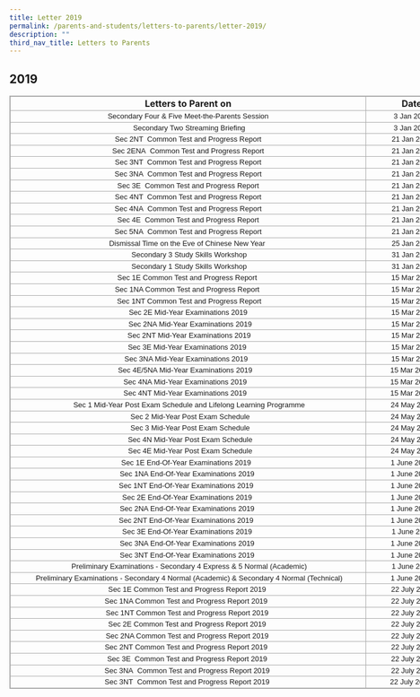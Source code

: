 ```yaml
---
title: Letter 2019
permalink: /parents-and-students/letters-to-parents/letter-2019/
description: ""
third_nav_title: Letters to Parents
---
```

## 2019

<table class="iveo_table ives_tab_simple3 ive_eobj_center" style="margin: auto; outline: 0px; padding: 0px; border-collapse: collapse; clear: both; border: 1px solid rgb(170, 170, 170); width: 928.5px;"><tbody style="margin: 0px; outline: 0px; padding: 0px;"><tr style="margin: 0px; outline: 0px; padding: 0px;"><td style="margin: 0px; outline: 0px; padding: 2px; text-align: center; border: 1px solid rgb(170, 170, 170); width: 642px;"><b style="margin: 0px; outline: 0px; padding: 0px;">Letters to Parent on</b></td><td style="margin: 0px; outline: 0px; padding: 2px; text-align: center; border: 1px solid rgb(170, 170, 170); width: 161px;"><b style="margin: 0px; outline: 0px; padding: 0px;">Date</b></td><td style="margin: 0px; outline: 0px; padding: 2px; text-align: center; border: 1px solid rgb(170, 170, 170); width: 125px;"><b style="margin: 0px; outline: 0px; padding: 0px;">Links</b></td></tr><tr style="margin: 0px; outline: 0px; padding: 0px;"><td style="margin: 0px; outline: 0px; padding: 2px; text-align: center; border: 1px solid rgb(170, 170, 170); width: 496px;"><font size="2" face="verdana, sans-serif" style="margin: 0px; outline: 0px; padding: 0px; line-height: 15.6px;">Secondary Four &amp; Five&nbsp;Meet-the-Parents Session</font></td><td style="margin: 0px; outline: 0px; padding: 2px; text-align: center; border: 1px solid rgb(170, 170, 170); width: 161px;"><font size="2" face="verdana, sans-serif" style="margin: 0px; outline: 0px; padding: 0px; line-height: 15.6px;">3 Jan 2019</font></td><td style="margin: 0px; outline: 0px; padding: 2px; text-align: center; border: 1px solid rgb(170, 170, 170); width: 125px;"><a href="/files/Sec%204%20and%205%20MPS%20Letter%20to%20Parents%202019.pdf" target="_blank" style="margin: 0px; outline: 0px; padding: 0px; color: rgb(66, 139, 202); text-decoration: none;"><font size="2" face="verdana, sans-serif" style="margin: 0px; outline: 0px; padding: 0px; line-height: 15.6px;">Click here</font></a></td></tr><tr style="margin: 0px; outline: 0px; padding: 0px;"><td style="margin: 0px; outline: 0px; padding: 2px; text-align: center; border: 1px solid rgb(170, 170, 170);"><font size="2" face="verdana, sans-serif" style="margin: 0px; outline: 0px; padding: 0px; line-height: 15.6px;">&nbsp;Secondary Two Streaming Briefing</font></td><td style="margin: 0px; outline: 0px; padding: 2px; text-align: center; border: 1px solid rgb(170, 170, 170);"><font size="2" face="verdana, sans-serif" style="margin: 0px; outline: 0px; padding: 0px; line-height: 15.6px;">3 Jan 2019</font></td><td style="margin: 0px; outline: 0px; padding: 2px; text-align: center; border: 1px solid rgb(170, 170, 170);"><a href="/files/Sec%202%20Subject%20Combination%20Briefing%20Letter%20to%20Parents%202019.pdf" target="_blank" style="margin: 0px; outline: 0px; padding: 0px; color: rgb(66, 139, 202); text-decoration: none;"><font size="2" face="verdana, sans-serif" style="margin: 0px; outline: 0px; padding: 0px; line-height: 15.6px;">Click here</font></a></td></tr><tr style="margin: 0px; outline: 0px; padding: 0px;"><td style="margin: 0px; outline: 0px; padding: 2px; text-align: center; border: 1px solid rgb(170, 170, 170);"><font size="2" face="verdana, sans-serif" style="margin: 0px; outline: 0px; padding: 0px; line-height: 15.6px;">Sec 2NT &nbsp;Common Test and Progress Report</font></td><td style="margin: 0px; outline: 0px; padding: 2px; text-align: center; border: 1px solid rgb(170, 170, 170);"><font size="2" face="verdana, sans-serif" style="margin: 0px; outline: 0px; padding: 0px; line-height: 15.6px;">21 Jan 2019</font></td><td style="margin: 0px; outline: 0px; padding: 2px; text-align: center; border: 1px solid rgb(170, 170, 170);"><font size="2" face="verdana, sans-serif" style="margin: 0px; outline: 0px; padding: 0px; line-height: 15.6px;"><a href="/files/Updated_CT1_%202NT%20_%202019a.pdf" target="_blank" style="margin: 0px; outline: 0px; padding: 0px; color: rgb(66, 139, 202); text-decoration: none;">Click here</a><br style="margin: 0px; outline: 0px; padding: 0px;"></font></td></tr><tr style="margin: 0px; outline: 0px; padding: 0px;"><td style="margin: 0px; outline: 0px; padding: 2px; text-align: center; border: 1px solid rgb(170, 170, 170);"><font size="2" face="verdana, sans-serif" style="margin: 0px; outline: 0px; padding: 0px; line-height: 15.6px;">Sec 2ENA&nbsp; Common Test and Progress Report</font></td><td style="margin: 0px; outline: 0px; padding: 2px; text-align: center; border: 1px solid rgb(170, 170, 170);"><font size="2" face="verdana, sans-serif" style="margin: 0px; outline: 0px; padding: 0px; line-height: 15.6px;">21 Jan 2019<br style="margin: 0px; outline: 0px; padding: 0px;"></font></td><td style="margin: 0px; outline: 0px; padding: 2px; text-align: center; border: 1px solid rgb(170, 170, 170);"><font size="2" face="verdana, sans-serif" style="margin: 0px; outline: 0px; padding: 0px; line-height: 15.6px;"><a href="/files/Updated_CT1_%202E2NA%20_%202019a.pdf" target="_blank" style="margin: 0px; outline: 0px; padding: 0px; color: rgb(66, 139, 202); text-decoration: none;">Click here</a><br style="margin: 0px; outline: 0px; padding: 0px;"></font></td></tr><tr style="margin: 0px; outline: 0px; padding: 0px;"><td style="margin: 0px; outline: 0px; padding: 2px; text-align: center; border: 1px solid rgb(170, 170, 170);"><font size="2" face="verdana, sans-serif" style="margin: 0px; outline: 0px; padding: 0px; line-height: 15.6px;">Sec 3NT &nbsp;Common Test and Progress Report</font></td><td style="margin: 0px; outline: 0px; padding: 2px; text-align: center; border: 1px solid rgb(170, 170, 170);"><font size="2" face="verdana, sans-serif" style="margin: 0px; outline: 0px; padding: 0px; line-height: 15.6px;">21 Jan 2019<br style="margin: 0px; outline: 0px; padding: 0px;"></font></td><td style="margin: 0px; outline: 0px; padding: 2px; text-align: center; border: 1px solid rgb(170, 170, 170);"><font size="2" face="verdana, sans-serif" style="margin: 0px; outline: 0px; padding: 0px; line-height: 15.6px;"><a href="/files/Updated_CT1_%203NT%20_2019a.pdf" target="_blank" style="margin: 0px; outline: 0px; padding: 0px; color: rgb(66, 139, 202); text-decoration: none;">Click here</a><br style="margin: 0px; outline: 0px; padding: 0px;"></font></td></tr><tr style="margin: 0px; outline: 0px; padding: 0px;"><td style="margin: 0px; outline: 0px; padding: 2px; text-align: center; border: 1px solid rgb(170, 170, 170);"><font size="2" face="verdana, sans-serif" style="margin: 0px; outline: 0px; padding: 0px; line-height: 15.6px;">Sec 3NA&nbsp; Common Test and Progress Report</font></td><td style="margin: 0px; outline: 0px; padding: 2px; text-align: center; border: 1px solid rgb(170, 170, 170);"><font size="2" face="verdana, sans-serif" style="margin: 0px; outline: 0px; padding: 0px; line-height: 15.6px;">21 Jan 2019<br style="margin: 0px; outline: 0px; padding: 0px;"></font></td><td style="margin: 0px; outline: 0px; padding: 2px; text-align: center; border: 1px solid rgb(170, 170, 170);"><font size="2" face="verdana, sans-serif" style="margin: 0px; outline: 0px; padding: 0px; line-height: 15.6px;"><a href="/files/Updated_CT1_3NA%20_2019a.pdf" target="_blank" style="margin: 0px; outline: 0px; padding: 0px; color: rgb(66, 139, 202); text-decoration: none;">Click here</a><br style="margin: 0px; outline: 0px; padding: 0px;"></font></td></tr><tr style="margin: 0px; outline: 0px; padding: 0px;"><td style="margin: 0px; outline: 0px; padding: 2px; text-align: center; border: 1px solid rgb(170, 170, 170);"><font size="2" face="verdana, sans-serif" style="margin: 0px; outline: 0px; padding: 0px; line-height: 15.6px;">Sec 3E&nbsp; Common Test and Progress Report</font></td><td style="margin: 0px; outline: 0px; padding: 2px; text-align: center; border: 1px solid rgb(170, 170, 170);"><font size="2" face="verdana, sans-serif" style="margin: 0px; outline: 0px; padding: 0px; line-height: 15.6px;">21 Jan 2019<br style="margin: 0px; outline: 0px; padding: 0px;"></font></td><td style="margin: 0px; outline: 0px; padding: 2px; text-align: center; border: 1px solid rgb(170, 170, 170);"><font size="2" face="verdana, sans-serif" style="margin: 0px; outline: 0px; padding: 0px; line-height: 15.6px;"><a href="/files/Updated_CT1_%203E%20_2019a.pdf" target="_blank" style="margin: 0px; outline: 0px; padding: 0px; color: rgb(66, 139, 202); text-decoration: none;">Click here</a><br style="margin: 0px; outline: 0px; padding: 0px;"></font></td></tr><tr style="margin: 0px; outline: 0px; padding: 0px;"><td style="margin: 0px; outline: 0px; padding: 2px; text-align: center; border: 1px solid rgb(170, 170, 170);"><font size="2" face="verdana, sans-serif" style="margin: 0px; outline: 0px; padding: 0px; line-height: 15.6px;">Sec 4NT &nbsp;Common Test and Progress Report</font></td><td style="margin: 0px; outline: 0px; padding: 2px; text-align: center; border: 1px solid rgb(170, 170, 170);"><font size="2" face="verdana, sans-serif" style="margin: 0px; outline: 0px; padding: 0px; line-height: 15.6px;">21 Jan 2019<br style="margin: 0px; outline: 0px; padding: 0px;"></font></td><td style="margin: 0px; outline: 0px; padding: 2px; text-align: center; border: 1px solid rgb(170, 170, 170);"><font size="2" face="verdana, sans-serif" style="margin: 0px; outline: 0px; padding: 0px; line-height: 15.6px;"><a href="/files/Updated_CT1_%204NT%20_2019a.pdf" target="_blank" style="margin: 0px; outline: 0px; padding: 0px; color: rgb(66, 139, 202); text-decoration: none;">Click here</a><br style="margin: 0px; outline: 0px; padding: 0px;"></font></td></tr><tr style="margin: 0px; outline: 0px; padding: 0px;"><td style="margin: 0px; outline: 0px; padding: 2px; text-align: center; border: 1px solid rgb(170, 170, 170);"><font size="2" face="verdana, sans-serif" style="margin: 0px; outline: 0px; padding: 0px; line-height: 15.6px;">Sec 4NA&nbsp; Common Test and Progress Report</font></td><td style="margin: 0px; outline: 0px; padding: 2px; text-align: center; border: 1px solid rgb(170, 170, 170);"><font size="2" face="verdana, sans-serif" style="margin: 0px; outline: 0px; padding: 0px; line-height: 15.6px;">21 Jan 2019<br style="margin: 0px; outline: 0px; padding: 0px;"></font></td><td style="margin: 0px; outline: 0px; padding: 2px; text-align: center; border: 1px solid rgb(170, 170, 170);"><font size="2" face="verdana, sans-serif" style="margin: 0px; outline: 0px; padding: 0px; line-height: 15.6px;"><a href="/files/Updated_CT1_%204NA%20_2019a.pdf" target="_blank" style="margin: 0px; outline: 0px; padding: 0px; color: rgb(66, 139, 202); text-decoration: none;">Click here</a><br style="margin: 0px; outline: 0px; padding: 0px;"></font></td></tr><tr style="margin: 0px; outline: 0px; padding: 0px;"><td style="margin: 0px; outline: 0px; padding: 2px; text-align: center; border: 1px solid rgb(170, 170, 170);"><font size="2" face="verdana, sans-serif" style="margin: 0px; outline: 0px; padding: 0px; line-height: 15.6px;">Sec 4E&nbsp; Common Test and Progress Report</font></td><td style="margin: 0px; outline: 0px; padding: 2px; text-align: center; border: 1px solid rgb(170, 170, 170);"><font size="2" face="verdana, sans-serif" style="margin: 0px; outline: 0px; padding: 0px; line-height: 15.6px;">21 Jan 2019<br style="margin: 0px; outline: 0px; padding: 0px;"></font></td><td style="margin: 0px; outline: 0px; padding: 2px; text-align: center; border: 1px solid rgb(170, 170, 170);"><font size="2" face="verdana, sans-serif" style="margin: 0px; outline: 0px; padding: 0px; line-height: 15.6px;"><a href="/files/Updated_CT1_%204E%20_2019a.pdf" target="_blank" style="margin: 0px; outline: 0px; padding: 0px; color: rgb(66, 139, 202); text-decoration: none;">Click here</a><br style="margin: 0px; outline: 0px; padding: 0px;"></font></td></tr><tr style="margin: 0px; outline: 0px; padding: 0px;"><td style="margin: 0px; outline: 0px; padding: 2px; text-align: center; border: 1px solid rgb(170, 170, 170);"><font size="2" face="verdana, sans-serif" style="margin: 0px; outline: 0px; padding: 0px; line-height: 15.6px;">Sec 5NA&nbsp; Common Test and Progress Report</font></td><td style="margin: 0px; outline: 0px; padding: 2px; text-align: center; border: 1px solid rgb(170, 170, 170);"><font size="2" face="verdana, sans-serif" style="margin: 0px; outline: 0px; padding: 0px; line-height: 15.6px;">21 Jan 2019</font></td><td style="margin: 0px; outline: 0px; padding: 2px; text-align: center; border: 1px solid rgb(170, 170, 170);"><font size="2" face="verdana, sans-serif" style="margin: 0px; outline: 0px; padding: 0px; line-height: 15.6px;"><a href="/files/Updated_CT1_5N%20_2019a.pdf" target="_blank" style="margin: 0px; outline: 0px; padding: 0px; color: rgb(66, 139, 202); text-decoration: none;">Click here</a></font></td></tr><tr style="margin: 0px; outline: 0px; padding: 0px;"><td style="margin: 0px; outline: 0px; padding: 2px; text-align: center; border: 1px solid rgb(170, 170, 170);"><font size="2" face="verdana, sans-serif" style="margin: 0px; outline: 0px; padding: 0px; line-height: 15.6px;">Dismissal Time on the Eve of Chinese New Year&nbsp;</font></td><td style="margin: 0px; outline: 0px; padding: 2px; text-align: center; border: 1px solid rgb(170, 170, 170);"><font size="2" face="verdana, sans-serif" style="margin: 0px; outline: 0px; padding: 0px; line-height: 15.6px;">25 Jan 2019</font></td><td style="margin: 0px; outline: 0px; padding: 2px; text-align: center; border: 1px solid rgb(170, 170, 170);"><font size="2" face="verdana, sans-serif" style="margin: 0px; outline: 0px; padding: 0px; line-height: 15.6px;">&nbsp;<a href="/files/CNY_early_dismissal_19.pdf" target="_blank" style="margin: 0px; outline: 0px; padding: 0px; color: rgb(66, 139, 202); text-decoration: none;">Click here</a></font></td></tr><tr style="margin: 0px; outline: 0px; padding: 0px;"><td style="margin: 0px; outline: 0px; padding: 2px; text-align: center; border: 1px solid rgb(170, 170, 170);"><font size="2" face="verdana, sans-serif" style="margin: 0px; outline: 0px; padding: 0px; line-height: 15.6px;">&nbsp;Secondary 3 Study Skills Workshop</font></td><td style="margin: 0px; outline: 0px; padding: 2px; text-align: center; border: 1px solid rgb(170, 170, 170);"><font size="2" face="verdana, sans-serif" style="margin: 0px; outline: 0px; padding: 0px; line-height: 15.6px;">31 Jan 2019</font></td><td style="margin: 0px; outline: 0px; padding: 2px; text-align: center; border: 1px solid rgb(170, 170, 170);"><font size="2" face="verdana, sans-serif" style="margin: 0px; outline: 0px; padding: 0px; line-height: 15.6px;"><a href="/files/Notification%20to%20Parents%20Sec%203%20Study%20Skills%20Workshop%202019.pdf" target="_blank" style="margin: 0px; outline: 0px; padding: 0px; color: rgb(66, 139, 202); text-decoration: none;">Click here</a></font></td></tr><tr style="margin: 0px; outline: 0px; padding: 0px;"><td style="margin: 0px; outline: 0px; padding: 2px; text-align: center; border: 1px solid rgb(170, 170, 170);"><font size="2" face="verdana, sans-serif" style="margin: 0px; outline: 0px; padding: 0px; line-height: 15.6px;">&nbsp;Secondary 1 Study Skills Workshop</font></td><td style="margin: 0px; outline: 0px; padding: 2px; text-align: center; border: 1px solid rgb(170, 170, 170);"><font size="2" face="verdana, sans-serif" style="margin: 0px; outline: 0px; padding: 0px; line-height: 15.6px;">31 Jan 2019</font></td><td style="margin: 0px; outline: 0px; padding: 2px; text-align: center; border: 1px solid rgb(170, 170, 170);"><font size="2" face="verdana, sans-serif" style="margin: 0px; outline: 0px; padding: 0px; line-height: 15.6px;"><a href="/files/Notification%20to%20Parents%20Sec%201%20Study%20Skills%20Workshop%202019.pdf" target="_blank" style="margin: 0px; outline: 0px; padding: 0px; color: rgb(66, 139, 202); text-decoration: none;">Click here</a>&nbsp;</font></td></tr><tr style="margin: 0px; outline: 0px; padding: 0px;"><td style="margin: 0px; outline: 0px; padding: 2px; text-align: center; border: 1px solid rgb(170, 170, 170);"><font size="2" face="verdana, sans-serif" style="margin: 0px; outline: 0px; padding: 0px; line-height: 15.6px;">Sec 1E Common Test and Progress Report&nbsp;</font></td><td style="margin: 0px; outline: 0px; padding: 2px; text-align: center; border: 1px solid rgb(170, 170, 170);"><font size="2" face="verdana, sans-serif" style="margin: 0px; outline: 0px; padding: 0px; line-height: 15.6px;">15 Mar 2019</font></td><td style="margin: 0px; outline: 0px; padding: 2px; text-align: center; border: 1px solid rgb(170, 170, 170);"><a href="/files/1E%20CT1.pdf" target="_blank" style="margin: 0px; outline: 0px; padding: 0px; color: rgb(66, 139, 202); text-decoration: none;"><font size="2" face="verdana, sans-serif" style="margin: 0px; outline: 0px; padding: 0px; line-height: 15.6px;">Click here</font></a></td></tr><tr style="margin: 0px; outline: 0px; padding: 0px;"><td style="margin: 0px; outline: 0px; padding: 2px; text-align: center; border: 1px solid rgb(170, 170, 170);"><font size="2" face="verdana, sans-serif" style="margin: 0px; outline: 0px; padding: 0px; line-height: 15.6px;">Sec 1NA Common Test and Progress Report&nbsp;</font></td><td style="margin: 0px; outline: 0px; padding: 2px; text-align: center; border: 1px solid rgb(170, 170, 170);"><font size="2" face="verdana, sans-serif" style="margin: 0px; outline: 0px; padding: 0px; line-height: 15.6px;">15 Mar 2019</font></td><td style="margin: 0px; outline: 0px; padding: 2px; text-align: center; border: 1px solid rgb(170, 170, 170);"><font size="2" face="verdana, sans-serif" style="margin: 0px; outline: 0px; padding: 0px; line-height: 15.6px;"><a href="/files/1NA%20CT1.pdf" target="_blank" style="margin: 0px; outline: 0px; padding: 0px; color: rgb(66, 139, 202); text-decoration: none;">Click here</a>&nbsp;</font></td></tr><tr style="margin: 0px; outline: 0px; padding: 0px;"><td style="margin: 0px; outline: 0px; padding: 2px; text-align: center; border: 1px solid rgb(170, 170, 170);"><font size="2" face="verdana, sans-serif" style="margin: 0px; outline: 0px; padding: 0px; line-height: 15.6px;">&nbsp;Sec 1NT Common Test and Progress Report</font></td><td style="margin: 0px; outline: 0px; padding: 2px; text-align: center; border: 1px solid rgb(170, 170, 170);"><font size="2" face="verdana, sans-serif" style="margin: 0px; outline: 0px; padding: 0px; line-height: 15.6px;">15 Mar 2019</font></td><td style="margin: 0px; outline: 0px; padding: 2px; text-align: center; border: 1px solid rgb(170, 170, 170);"><font size="2" face="verdana, sans-serif" style="margin: 0px; outline: 0px; padding: 0px; line-height: 15.6px;"><a href="/files/1NT%20CT1.pdf" target="_blank" style="margin: 0px; outline: 0px; padding: 0px; color: rgb(66, 139, 202); text-decoration: none;">Click here</a>&nbsp;</font></td></tr><tr style="margin: 0px; outline: 0px; padding: 0px;"><td style="margin: 0px; outline: 0px; padding: 2px; text-align: center; border: 1px solid rgb(170, 170, 170);"><font size="2" face="verdana, sans-serif" style="margin: 0px; outline: 0px; padding: 0px; line-height: 15.6px;">Sec 2E Mid-Year Examinations 2019</font></td><td style="margin: 0px; outline: 0px; padding: 2px; text-align: center; border: 1px solid rgb(170, 170, 170);"><font size="2" face="verdana, sans-serif" style="margin: 0px; outline: 0px; padding: 0px; line-height: 15.6px;">15 Mar 2019</font></td><td style="margin: 0px; outline: 0px; padding: 2px; text-align: center; border: 1px solid rgb(170, 170, 170);"><a href="/files/MYE%202E.pdf" target="_blank" style="margin: 0px; outline: 0px; padding: 0px; color: rgb(66, 139, 202); text-decoration: none;"><font size="2" face="verdana, sans-serif" style="margin: 0px; outline: 0px; padding: 0px; line-height: 15.6px;">Click here&nbsp;</font></a></td></tr><tr style="margin: 0px; outline: 0px; padding: 0px;"><td style="margin: 0px; outline: 0px; padding: 2px; text-align: center; border: 1px solid rgb(170, 170, 170);"><font size="2" face="verdana, sans-serif" style="margin: 0px; outline: 0px; padding: 0px; line-height: 15.6px;">&nbsp;&nbsp;Sec 2NA Mid-Year Examinations 2019</font></td><td style="margin: 0px; outline: 0px; padding: 2px; text-align: center; border: 1px solid rgb(170, 170, 170);"><font size="2" face="verdana, sans-serif" style="margin: 0px; outline: 0px; padding: 0px; line-height: 15.6px;">15 Mar 2019</font></td><td style="margin: 0px; outline: 0px; padding: 2px; text-align: center; border: 1px solid rgb(170, 170, 170);"><a href="/files/MYE%202NA.pdf" target="_blank" style="margin: 0px; outline: 0px; padding: 0px; color: rgb(66, 139, 202); text-decoration: none;"><font size="2" face="verdana, sans-serif" style="margin: 0px; outline: 0px; padding: 0px; line-height: 15.6px;">Click here</font></a></td></tr><tr style="margin: 0px; outline: 0px; padding: 0px;"><td style="margin: 0px; outline: 0px; padding: 2px; text-align: center; border: 1px solid rgb(170, 170, 170);"><font size="2" face="verdana, sans-serif" style="margin: 0px; outline: 0px; padding: 0px; line-height: 15.6px;">&nbsp;Sec 2NT Mid-Year Examinations 2019</font></td><td style="margin: 0px; outline: 0px; padding: 2px; text-align: center; border: 1px solid rgb(170, 170, 170);"><font size="2" face="verdana, sans-serif" style="margin: 0px; outline: 0px; padding: 0px; line-height: 15.6px;">15 Mar 2019</font></td><td style="margin: 0px; outline: 0px; padding: 2px; text-align: center; border: 1px solid rgb(170, 170, 170);"><font size="2" face="verdana, sans-serif" style="margin: 0px; outline: 0px; padding: 0px; line-height: 15.6px;"><a href="/files/MYE%202NT.pdf" target="_blank" style="margin: 0px; outline: 0px; padding: 0px; color: rgb(66, 139, 202); text-decoration: none;">Click here</a>&nbsp;</font></td></tr><tr style="margin: 0px; outline: 0px; padding: 0px;"><td style="margin: 0px; outline: 0px; padding: 2px; text-align: center; border: 1px solid rgb(170, 170, 170);"><font size="2" face="verdana, sans-serif" style="margin: 0px; outline: 0px; padding: 0px; line-height: 15.6px;">Sec 3E Mid-Year Examinations 2019&nbsp;</font></td><td style="margin: 0px; outline: 0px; padding: 2px; text-align: center; border: 1px solid rgb(170, 170, 170);"><font size="2" face="verdana, sans-serif" style="margin: 0px; outline: 0px; padding: 0px; line-height: 15.6px;">15 Mar 2019</font></td><td style="margin: 0px; outline: 0px; padding: 2px; text-align: center; border: 1px solid rgb(170, 170, 170);"><font size="2" face="verdana, sans-serif" style="margin: 0px; outline: 0px; padding: 0px; line-height: 15.6px;"><a href="/files/MYE%203E.pdf" target="_blank" style="margin: 0px; outline: 0px; padding: 0px; color: rgb(66, 139, 202); text-decoration: none;">Click here</a>&nbsp;</font></td></tr><tr style="margin: 0px; outline: 0px; padding: 0px;"><td style="margin: 0px; outline: 0px; padding: 2px; text-align: center; border: 1px solid rgb(170, 170, 170);"><font size="2" face="verdana, sans-serif" style="margin: 0px; outline: 0px; padding: 0px; line-height: 15.6px;">Sec 3NA Mid-Year Examinations 2019&nbsp;&nbsp;</font></td><td style="margin: 0px; outline: 0px; padding: 2px; text-align: center; border: 1px solid rgb(170, 170, 170);"><font size="2" face="verdana, sans-serif" style="margin: 0px; outline: 0px; padding: 0px; line-height: 15.6px;">15 Mar 2019</font></td><td style="margin: 0px; outline: 0px; padding: 2px; text-align: center; border: 1px solid rgb(170, 170, 170);"><a href="/files/MYE%203NA.pdf" target="" style="margin: 0px; outline: 0px; padding: 0px; color: rgb(66, 139, 202); text-decoration: none;"><font size="2" face="verdana, sans-serif" style="margin: 0px; outline: 0px; padding: 0px; line-height: 15.6px;">Click here</font></a></td></tr><tr style="margin: 0px; outline: 0px; padding: 0px;"><td style="margin: 0px; outline: 0px; padding: 2px; text-align: center; border: 1px solid rgb(170, 170, 170);"><font size="2" face="verdana, sans-serif" style="margin: 0px; outline: 0px; padding: 0px; line-height: 15.6px;">Sec 4E/5NA Mid-Year Examinations 2019&nbsp;&nbsp;&nbsp;</font></td><td style="margin: 0px; outline: 0px; padding: 2px; text-align: center; border: 1px solid rgb(170, 170, 170);"><font size="2" face="verdana, sans-serif" style="margin: 0px; outline: 0px; padding: 0px; line-height: 15.6px;">15 Mar 2019&nbsp;</font></td><td style="margin: 0px; outline: 0px; padding: 2px; text-align: center; border: 1px solid rgb(170, 170, 170);"><a href="/files/MYE%204E5NA.pdf" target="_blank" style="margin: 0px; outline: 0px; padding: 0px; color: rgb(66, 139, 202); text-decoration: none;"><font size="2" face="verdana, sans-serif" style="margin: 0px; outline: 0px; padding: 0px; line-height: 15.6px;">Click here</font></a></td></tr><tr style="margin: 0px; outline: 0px; padding: 0px;"><td style="margin: 0px; outline: 0px; padding: 2px; text-align: center; border: 1px solid rgb(170, 170, 170);"><font size="2" face="verdana, sans-serif" style="margin: 0px; outline: 0px; padding: 0px; line-height: 15.6px;">Sec 4NA Mid-Year Examinations 2019&nbsp;&nbsp;&nbsp;</font></td><td style="margin: 0px; outline: 0px; padding: 2px; text-align: center; border: 1px solid rgb(170, 170, 170);"><font size="2" face="verdana, sans-serif" style="margin: 0px; outline: 0px; padding: 0px; line-height: 15.6px;">15 Mar 2019&nbsp;</font></td><td style="margin: 0px; outline: 0px; padding: 2px; text-align: center; border: 1px solid rgb(170, 170, 170);"><font size="2" face="verdana, sans-serif" style="margin: 0px; outline: 0px; padding: 0px; line-height: 15.6px;"><a href="/files/MYE%204NA.pdf" target="_blank" style="margin: 0px; outline: 0px; padding: 0px; color: rgb(66, 139, 202); text-decoration: none;">Click here</a>&nbsp;</font></td></tr><tr style="margin: 0px; outline: 0px; padding: 0px;"><td style="margin: 0px; outline: 0px; padding: 2px; text-align: center; border: 1px solid rgb(170, 170, 170);"><font size="2" face="verdana, sans-serif" style="margin: 0px; outline: 0px; padding: 0px; line-height: 15.6px;">Sec 4NT Mid-Year Examinations 2019&nbsp;&nbsp;&nbsp;</font></td><td style="margin: 0px; outline: 0px; padding: 2px; text-align: center; border: 1px solid rgb(170, 170, 170);"><font size="2" face="verdana, sans-serif" style="margin: 0px; outline: 0px; padding: 0px; line-height: 15.6px;">15 Mar 2019&nbsp;</font></td><td style="margin: 0px; outline: 0px; padding: 2px; text-align: center; border: 1px solid rgb(170, 170, 170);"><a href="/files/MYE%204NT.pdf" target="_blank" style="margin: 0px; outline: 0px; padding: 0px; color: rgb(66, 139, 202); text-decoration: none;"><font size="2" face="verdana, sans-serif" style="margin: 0px; outline: 0px; padding: 0px; line-height: 15.6px;">Click here</font></a></td></tr><tr style="margin: 0px; outline: 0px; padding: 0px;"><td style="margin: 0px; outline: 0px; padding: 2px; text-align: center; border: 1px solid rgb(170, 170, 170);"><font size="2" face="verdana, sans-serif" style="margin: 0px; outline: 0px; padding: 0px; line-height: 15.6px;">&nbsp;Sec 1 Mid-Year Post Exam Schedule and Lifelong Learning Programme</font></td><td style="margin: 0px; outline: 0px; padding: 2px; text-align: center; border: 1px solid rgb(170, 170, 170);"><font size="2" face="verdana, sans-serif" style="margin: 0px; outline: 0px; padding: 0px; line-height: 15.6px;">24 May 2019</font></td><td style="margin: 0px; outline: 0px; padding: 2px; text-align: center; border: 1px solid rgb(170, 170, 170);"><a href="/files/Schedule%20for%20Sec%201.pdf" target="_blank" style="margin: 0px; outline: 0px; padding: 0px; color: rgb(66, 139, 202); text-decoration: none;"><font size="2" face="verdana, sans-serif" style="margin: 0px; outline: 0px; padding: 0px; line-height: 15.6px;">Click here</font></a></td></tr><tr style="margin: 0px; outline: 0px; padding: 0px;"><td style="margin: 0px; outline: 0px; padding: 2px; text-align: center; border: 1px solid rgb(170, 170, 170);"><font size="2" face="verdana, sans-serif" style="margin: 0px; outline: 0px; padding: 0px; line-height: 15.6px;">&nbsp;&nbsp;Sec 2 Mid-Year Post Exam Schedule</font></td><td style="margin: 0px; outline: 0px; padding: 2px; text-align: center; border: 1px solid rgb(170, 170, 170);"><font size="2" face="verdana, sans-serif" style="margin: 0px; outline: 0px; padding: 0px; line-height: 15.6px;">24 May 2019</font></td><td style="margin: 0px; outline: 0px; padding: 2px; text-align: center; border: 1px solid rgb(170, 170, 170);"><font size="2" face="verdana, sans-serif" style="margin: 0px; outline: 0px; padding: 0px; line-height: 15.6px;"><a href="/files/Schedule%20for%20Sec%202.pdf" target="_blank" style="margin: 0px; outline: 0px; padding: 0px; color: rgb(66, 139, 202); text-decoration: none;">Click here</a><br style="margin: 0px; outline: 0px; padding: 0px;"></font></td></tr><tr style="margin: 0px; outline: 0px; padding: 0px;"><td style="margin: 0px; outline: 0px; padding: 2px; text-align: center; border: 1px solid rgb(170, 170, 170);"><font size="2" face="verdana, sans-serif" style="margin: 0px; outline: 0px; padding: 0px; line-height: 15.6px;">&nbsp;&nbsp;Sec 3 Mid-Year Post Exam Schedule</font></td><td style="margin: 0px; outline: 0px; padding: 2px; text-align: center; border: 1px solid rgb(170, 170, 170);"><font size="2" face="verdana, sans-serif" style="margin: 0px; outline: 0px; padding: 0px; line-height: 15.6px;">24 May 2019</font></td><td style="margin: 0px; outline: 0px; padding: 2px; text-align: center; border: 1px solid rgb(170, 170, 170);"><font size="2" face="verdana, sans-serif" style="margin: 0px; outline: 0px; padding: 0px; line-height: 15.6px;"><a href="/files/Schedule%20for%20Sec%203.pdf" target="_blank" style="margin: 0px; outline: 0px; padding: 0px; color: rgb(66, 139, 202); text-decoration: none;">Click here</a><br style="margin: 0px; outline: 0px; padding: 0px;"></font></td></tr><tr style="margin: 0px; outline: 0px; padding: 0px;"><td style="margin: 0px; outline: 0px; padding: 2px; text-align: center; border: 1px solid rgb(170, 170, 170);"><font size="2" face="verdana, sans-serif" style="margin: 0px; outline: 0px; padding: 0px; line-height: 15.6px;">&nbsp;&nbsp;Sec 4N Mid-Year Post Exam Schedule</font></td><td style="margin: 0px; outline: 0px; padding: 2px; text-align: center; border: 1px solid rgb(170, 170, 170);"><font size="2" face="verdana, sans-serif" style="margin: 0px; outline: 0px; padding: 0px; line-height: 15.6px;">24 May 2019</font></td><td style="margin: 0px; outline: 0px; padding: 2px; text-align: center; border: 1px solid rgb(170, 170, 170);"><font size="2" face="verdana, sans-serif" style="margin: 0px; outline: 0px; padding: 0px; line-height: 15.6px;"><a href="/files/Schedule%20for%20Sec%204N.pdf" target="_blank" style="margin: 0px; outline: 0px; padding: 0px; color: rgb(66, 139, 202); text-decoration: none;">Click here</a><br style="margin: 0px; outline: 0px; padding: 0px;"></font></td></tr><tr style="margin: 0px; outline: 0px; padding: 0px;"><td style="margin: 0px; outline: 0px; padding: 2px; text-align: center; border: 1px solid rgb(170, 170, 170);"><font size="2" face="verdana, sans-serif" style="margin: 0px; outline: 0px; padding: 0px; line-height: 15.6px;">&nbsp;&nbsp;Sec 4E Mid-Year Post Exam Schedule</font></td><td style="margin: 0px; outline: 0px; padding: 2px; text-align: center; border: 1px solid rgb(170, 170, 170);"><font size="2" face="verdana, sans-serif" style="margin: 0px; outline: 0px; padding: 0px; line-height: 15.6px;">24 May 2019</font></td><td style="margin: 0px; outline: 0px; padding: 2px; text-align: center; border: 1px solid rgb(170, 170, 170);"><font size="2" face="verdana, sans-serif" style="margin: 0px; outline: 0px; padding: 0px; line-height: 15.6px;"><a href="/files/Schedule%20for%20Sec%204E.pdf" target="_blank" style="margin: 0px; outline: 0px; padding: 0px; color: rgb(66, 139, 202); text-decoration: none;">Click here</a><br style="margin: 0px; outline: 0px; padding: 0px;"></font></td></tr><tr style="margin: 0px; outline: 0px; padding: 0px;"><td style="margin: 0px; outline: 0px; padding: 2px; text-align: center; border: 1px solid rgb(170, 170, 170);"><font size="2" face="verdana, sans-serif" style="margin: 0px; outline: 0px; padding: 0px; line-height: 15.6px;">Sec 1E End-Of-Year Examinations 2019&nbsp;&nbsp;<br style="margin: 0px; outline: 0px; padding: 0px;"></font></td><td style="margin: 0px; outline: 0px; padding: 2px; text-align: center; border: 1px solid rgb(170, 170, 170);"><font size="2" face="verdana, sans-serif" style="margin: 0px; outline: 0px; padding: 0px; line-height: 15.6px;">1 June 2019&nbsp;</font></td><td style="margin: 0px; outline: 0px; padding: 2px; text-align: center; border: 1px solid rgb(170, 170, 170);"><font size="2" face="verdana, sans-serif" style="margin: 0px; outline: 0px; padding: 0px; line-height: 15.6px;">&nbsp;<a href="/files/End-of-Year%20Examinations%202019_1E.pdf" target="_blank" style="margin: 0px; outline: 0px; padding: 0px; color: rgb(66, 139, 202); text-decoration: none;">Click here</a>&nbsp;</font></td></tr><tr style="margin: 0px; outline: 0px; padding: 0px;"><td style="margin: 0px; outline: 0px; padding: 2px; text-align: center; border: 1px solid rgb(170, 170, 170);"><font size="2" face="verdana, sans-serif" style="margin: 0px; outline: 0px; padding: 0px; line-height: 15.6px;">Sec 1NA End-Of-Year Examinations 2019&nbsp;</font></td><td style="margin: 0px; outline: 0px; padding: 2px; text-align: center; border: 1px solid rgb(170, 170, 170);"><font size="2" face="verdana, sans-serif" style="margin: 0px; outline: 0px; padding: 0px; line-height: 15.6px;">1 June 2019&nbsp;</font></td><td style="margin: 0px; outline: 0px; padding: 2px; text-align: center; border: 1px solid rgb(170, 170, 170);"><font size="2" face="verdana, sans-serif" style="margin: 0px; outline: 0px; padding: 0px; line-height: 15.6px;">&nbsp;<a href="/files/End-of-Year%20Examinations%202019_1NA.pdf" target="_blank" style="margin: 0px; outline: 0px; padding: 0px; color: rgb(66, 139, 202); text-decoration: none;">Click here</a></font></td></tr><tr style="margin: 0px; outline: 0px; padding: 0px;"><td style="margin: 0px; outline: 0px; padding: 2px; text-align: center; border: 1px solid rgb(170, 170, 170);"><font size="2" face="verdana, sans-serif" style="margin: 0px; outline: 0px; padding: 0px; line-height: 15.6px;">Sec 1NT End-Of-Year Examinations 2019&nbsp;&nbsp;</font></td><td style="margin: 0px; outline: 0px; padding: 2px; text-align: center; border: 1px solid rgb(170, 170, 170);"><font size="2" face="verdana, sans-serif" style="margin: 0px; outline: 0px; padding: 0px; line-height: 15.6px;">&nbsp;1 June 2019&nbsp;&nbsp;</font></td><td style="margin: 0px; outline: 0px; padding: 2px; text-align: center; border: 1px solid rgb(170, 170, 170);"><a href="/files/End-of-Year%20Examinations%202019_1NT.pdf" target="_blank" style="margin: 0px; outline: 0px; padding: 0px; color: rgb(66, 139, 202); text-decoration: none;"><font size="2" face="verdana, sans-serif" style="margin: 0px; outline: 0px; padding: 0px; line-height: 15.6px;">&nbsp;Click here</font></a></td></tr><tr style="margin: 0px; outline: 0px; padding: 0px;"><td style="margin: 0px; outline: 0px; padding: 2px; text-align: center; border: 1px solid rgb(170, 170, 170);"><font size="2" face="verdana, sans-serif" style="margin: 0px; outline: 0px; padding: 0px; line-height: 15.6px;">Sec 2E End-Of-Year Examinations 2019&nbsp;</font></td><td style="margin: 0px; outline: 0px; padding: 2px; text-align: center; border: 1px solid rgb(170, 170, 170);"><font size="2" face="verdana, sans-serif" style="margin: 0px; outline: 0px; padding: 0px; line-height: 15.6px;">&nbsp; 1 June 2019&nbsp;&nbsp;&nbsp;</font></td><td style="margin: 0px; outline: 0px; padding: 2px; text-align: center; border: 1px solid rgb(170, 170, 170);"><font size="2" face="verdana, sans-serif" style="margin: 0px; outline: 0px; padding: 0px; line-height: 15.6px;">&nbsp;<a href="/files/End-of-Year%20Examinations%202019_2E.pdf" target="_blank" style="margin: 0px; outline: 0px; padding: 0px; color: rgb(66, 139, 202); text-decoration: none;">Click here</a></font></td></tr><tr style="margin: 0px; outline: 0px; padding: 0px;"><td style="margin: 0px; outline: 0px; padding: 2px; text-align: center; border: 1px solid rgb(170, 170, 170);"><font size="2" face="verdana, sans-serif" style="margin: 0px; outline: 0px; padding: 0px; line-height: 15.6px;">Sec 2NA End-Of-Year Examinations 2019&nbsp;</font></td><td style="margin: 0px; outline: 0px; padding: 2px; text-align: center; border: 1px solid rgb(170, 170, 170);"><font size="2" face="verdana, sans-serif" style="margin: 0px; outline: 0px; padding: 0px; line-height: 15.6px;">1 June 2019&nbsp;</font></td><td style="margin: 0px; outline: 0px; padding: 2px; text-align: center; border: 1px solid rgb(170, 170, 170);"><font size="2" face="verdana, sans-serif" style="margin: 0px; outline: 0px; padding: 0px; line-height: 15.6px;">&nbsp;<a href="/files/End-of-Year%20Examinations%202019_2NA.pdf" target="_blank" style="margin: 0px; outline: 0px; padding: 0px; color: rgb(66, 139, 202); text-decoration: none;">Click here</a></font></td></tr><tr style="margin: 0px; outline: 0px; padding: 0px;"><td style="margin: 0px; outline: 0px; padding: 2px; text-align: center; border: 1px solid rgb(170, 170, 170);"><font size="2" face="verdana, sans-serif" style="margin: 0px; outline: 0px; padding: 0px; line-height: 15.6px;">Sec 2NT End-Of-Year Examinations 2019&nbsp;&nbsp;</font></td><td style="margin: 0px; outline: 0px; padding: 2px; text-align: center; border: 1px solid rgb(170, 170, 170);"><font size="2" face="verdana, sans-serif" style="margin: 0px; outline: 0px; padding: 0px; line-height: 15.6px;">1 June 2019&nbsp;</font></td><td style="margin: 0px; outline: 0px; padding: 2px; text-align: center; border: 1px solid rgb(170, 170, 170);"><font size="2" face="verdana, sans-serif" style="margin: 0px; outline: 0px; padding: 0px; line-height: 15.6px;">&nbsp;<span>&nbsp;</span><a href="/files/End-of-Year%20Examinations%202019_2NT.pdf" target="_blank" style="margin: 0px; outline: 0px; padding: 0px; color: rgb(66, 139, 202); text-decoration: none;">Click here</a></font></td></tr><tr style="margin: 0px; outline: 0px; padding: 0px;"><td style="margin: 0px; outline: 0px; padding: 2px; text-align: center; border: 1px solid rgb(170, 170, 170);"><font size="2" face="verdana, sans-serif" style="margin: 0px; outline: 0px; padding: 0px; line-height: 15.6px;">Sec 3E End-Of-Year Examinations 2019&nbsp;</font></td><td style="margin: 0px; outline: 0px; padding: 2px; text-align: center; border: 1px solid rgb(170, 170, 170);"><font size="2" face="verdana, sans-serif" style="margin: 0px; outline: 0px; padding: 0px; line-height: 15.6px;">1 June 2019</font></td><td style="margin: 0px; outline: 0px; padding: 2px; text-align: center; border: 1px solid rgb(170, 170, 170);"><font size="2" face="verdana, sans-serif" style="margin: 0px; outline: 0px; padding: 0px; line-height: 15.6px;">&nbsp; &nbsp;<a href="/files/End-of-Year%20Examinations%202019_3E.pdf" target="_blank" style="margin: 0px; outline: 0px; padding: 0px; color: rgb(66, 139, 202); text-decoration: none;">Click here</a>&nbsp;</font></td></tr><tr style="margin: 0px; outline: 0px; padding: 0px;"><td style="margin: 0px; outline: 0px; padding: 2px; text-align: center; border: 1px solid rgb(170, 170, 170);"><font size="2" face="verdana, sans-serif" style="margin: 0px; outline: 0px; padding: 0px; line-height: 15.6px;">Sec 3NA End-Of-Year Examinations 2019&nbsp;</font></td><td style="margin: 0px; outline: 0px; padding: 2px; text-align: center; border: 1px solid rgb(170, 170, 170);"><font size="2" face="verdana, sans-serif" style="margin: 0px; outline: 0px; padding: 0px; line-height: 15.6px;">1 June 2019&nbsp;</font></td><td style="margin: 0px; outline: 0px; padding: 2px; text-align: center; border: 1px solid rgb(170, 170, 170);"><font size="2" face="verdana, sans-serif" style="margin: 0px; outline: 0px; padding: 0px; line-height: 15.6px;">&nbsp; &nbsp;<a href="/files/End-of-Year%20Examinations%202019_3NA.pdf" target="_blank" style="margin: 0px; outline: 0px; padding: 0px; color: rgb(66, 139, 202); text-decoration: none;">Click here&nbsp;</a></font></td></tr><tr style="margin: 0px; outline: 0px; padding: 0px;"><td style="margin: 0px; outline: 0px; padding: 2px; text-align: center; border: 1px solid rgb(170, 170, 170);"><font size="2" face="verdana, sans-serif" style="margin: 0px; outline: 0px; padding: 0px; line-height: 15.6px;">Sec 3NT End-Of-Year Examinations 2019&nbsp;</font></td><td style="margin: 0px; outline: 0px; padding: 2px; text-align: center; border: 1px solid rgb(170, 170, 170);"><font size="2" face="verdana, sans-serif" style="margin: 0px; outline: 0px; padding: 0px; line-height: 15.6px;">&nbsp;1 June 2019&nbsp;&nbsp;</font></td><td style="margin: 0px; outline: 0px; padding: 2px; text-align: center; border: 1px solid rgb(170, 170, 170);"><font size="2" face="verdana, sans-serif" style="margin: 0px; outline: 0px; padding: 0px; line-height: 15.6px;">&nbsp;<span>&nbsp;</span><a href="/files/End-of-Year%20Examinations%202019_3NT.pdf" target="_blank" style="margin: 0px; outline: 0px; padding: 0px; color: rgb(66, 139, 202); text-decoration: none;">Click here</a></font></td></tr><tr style="margin: 0px; outline: 0px; padding: 0px;"><td style="margin: 0px; outline: 0px; padding: 2px; text-align: center; border: 1px solid rgb(170, 170, 170);"><font size="2" face="verdana, sans-serif" style="margin: 0px; outline: 0px; padding: 0px; line-height: 15.6px;">&nbsp;Preliminary Examinations - Secondary 4 Express &amp; 5 Normal (Academic)<br style="margin: 0px; outline: 0px; padding: 0px;"></font></td><td style="margin: 0px; outline: 0px; padding: 2px; text-align: center; border: 1px solid rgb(170, 170, 170);"><font size="2" face="verdana, sans-serif" style="margin: 0px; outline: 0px; padding: 0px; line-height: 15.6px;">&nbsp;1 June 2019&nbsp;</font></td><td style="margin: 0px; outline: 0px; padding: 2px; text-align: center; border: 1px solid rgb(170, 170, 170);"><font size="2" face="verdana, sans-serif" style="margin: 0px; outline: 0px; padding: 0px; line-height: 15.6px;">&nbsp; &nbsp;<a href="/files/Preliminary%20Examinations%202019%204E5N.pdf" target="_blank" style="margin: 0px; outline: 0px; padding: 0px; color: rgb(66, 139, 202); text-decoration: none;">Click here</a>&nbsp;</font></td></tr><tr style="margin: 0px; outline: 0px; padding: 0px;"><td style="margin: 0px; outline: 0px; padding: 2px; text-align: center; border: 1px solid rgb(170, 170, 170);"><font size="2" face="verdana, sans-serif" style="margin: 0px; outline: 0px; padding: 0px; line-height: 15.6px;">&nbsp;Preliminary Examinations - Secondary 4 Normal (Academic) &amp; Secondary 4 Normal (Technical)</font></td><td style="margin: 0px; outline: 0px; padding: 2px; text-align: center; border: 1px solid rgb(170, 170, 170);"><font size="2" face="verdana, sans-serif" style="margin: 0px; outline: 0px; padding: 0px; line-height: 15.6px;">&nbsp;1 June 2019&nbsp;&nbsp;</font></td><td style="margin: 0px; outline: 0px; padding: 2px; text-align: center; border: 1px solid rgb(170, 170, 170);"><font size="2" face="verdana, sans-serif" style="margin: 0px; outline: 0px; padding: 0px; line-height: 15.6px;"><a href="/files/Preliminary%20Examinations%202019%204NA.pdf" target="_blank" style="margin: 0px; outline: 0px; padding: 0px; color: rgb(66, 139, 202); text-decoration: none;">&nbsp; &nbsp;Click here</a>&nbsp;</font></td></tr><tr style="margin: 0px; outline: 0px; padding: 0px;"><td style="margin: 0px; outline: 0px; padding: 2px; text-align: center; border: 1px solid rgb(170, 170, 170);"><font size="2" face="verdana, sans-serif" style="margin: 0px; outline: 0px; padding: 0px; line-height: 15.6px;">Sec 1E&nbsp;Common Test and Progress Report 2019&nbsp;</font></td><td style="margin: 0px; outline: 0px; padding: 2px; text-align: center; border: 1px solid rgb(170, 170, 170);"><font size="2" face="verdana, sans-serif" style="margin: 0px; outline: 0px; padding: 0px; line-height: 15.6px;">22 July 2019</font></td><td style="margin: 0px; outline: 0px; padding: 2px; text-align: center; border: 1px solid rgb(170, 170, 170);"><font size="2" face="verdana, sans-serif" style="margin: 0px; outline: 0px; padding: 0px; line-height: 15.6px;">&nbsp; &nbsp;&nbsp;<a href="/files/1E.pdf" target="_blank" style="margin: 0px; outline: 0px; padding: 0px; color: rgb(66, 139, 202); text-decoration: none;">Click here&nbsp;</a>&nbsp;</font></td></tr><tr style="margin: 0px; outline: 0px; padding: 0px;"><td style="margin: 0px; outline: 0px; padding: 2px; text-align: center; border: 1px solid rgb(170, 170, 170);"><font size="2" face="verdana, sans-serif" style="margin: 0px; outline: 0px; padding: 0px; line-height: 15.6px;">Sec 1NA Common Test and Progress Report 2019&nbsp;&nbsp;</font></td><td style="margin: 0px; outline: 0px; padding: 2px; text-align: center; border: 1px solid rgb(170, 170, 170);"><font size="2" face="verdana, sans-serif" style="margin: 0px; outline: 0px; padding: 0px; line-height: 15.6px;">22 July 2019</font></td><td style="margin: 0px; outline: 0px; padding: 2px; text-align: center; border: 1px solid rgb(170, 170, 170);"><font size="2" face="verdana, sans-serif" style="margin: 0px; outline: 0px; padding: 0px; line-height: 15.6px;">&nbsp; &nbsp;<a href="/files/1N.pdf" target="_blank" style="margin: 0px; outline: 0px; padding: 0px; color: rgb(66, 139, 202); text-decoration: none;">Click here</a>&nbsp;</font></td></tr><tr style="margin: 0px; outline: 0px; padding: 0px;"><td style="margin: 0px; outline: 0px; padding: 2px; text-align: center; border: 1px solid rgb(170, 170, 170);"><font size="2" face="verdana, sans-serif" style="margin: 0px; outline: 0px; padding: 0px; line-height: 15.6px;">Sec 1NT Common Test and Progress Report 2019&nbsp;</font></td><td style="margin: 0px; outline: 0px; padding: 2px; text-align: center; border: 1px solid rgb(170, 170, 170);"><font size="2" face="verdana, sans-serif" style="margin: 0px; outline: 0px; padding: 0px; line-height: 15.6px;">&nbsp;22 July 2019&nbsp;</font></td><td style="margin: 0px; outline: 0px; padding: 2px; text-align: center; border: 1px solid rgb(170, 170, 170);"><font size="2" face="verdana, sans-serif" style="margin: 0px; outline: 0px; padding: 0px; line-height: 15.6px;">&nbsp; &nbsp;<a href="/files/1T.pdf" target="_blank" style="margin: 0px; outline: 0px; padding: 0px; color: rgb(66, 139, 202); text-decoration: none;">Click here</a></font></td></tr><tr style="margin: 0px; outline: 0px; padding: 0px;"><td style="margin: 0px; outline: 0px; padding: 2px; text-align: center; border: 1px solid rgb(170, 170, 170);"><font size="2" face="verdana, sans-serif" style="margin: 0px; outline: 0px; padding: 0px; line-height: 15.6px;">Sec 2E&nbsp;Common Test and Progress Report&nbsp;2019&nbsp;<br style="margin: 0px; outline: 0px; padding: 0px;"></font></td><td style="margin: 0px; outline: 0px; padding: 2px; text-align: center; border: 1px solid rgb(170, 170, 170);"><font size="2" face="verdana, sans-serif" style="margin: 0px; outline: 0px; padding: 0px; line-height: 15.6px;">&nbsp;22 July 2019&nbsp;</font></td><td style="margin: 0px; outline: 0px; padding: 2px; text-align: center; border: 1px solid rgb(170, 170, 170);"><font size="2" face="verdana, sans-serif" style="margin: 0px; outline: 0px; padding: 0px; line-height: 15.6px;">&nbsp; &nbsp;<a href="/files/2E.pdf" target="_blank" style="margin: 0px; outline: 0px; padding: 0px; color: rgb(66, 139, 202); text-decoration: none;">Click here</a></font></td></tr><tr style="margin: 0px; outline: 0px; padding: 0px;"><td style="margin: 0px; outline: 0px; padding: 2px; text-align: center; border: 1px solid rgb(170, 170, 170);"><font size="2" face="verdana, sans-serif" style="margin: 0px; outline: 0px; padding: 0px; line-height: 15.6px;">Sec 2NA Common Test and Progress Report&nbsp;2019&nbsp;<br style="margin: 0px; outline: 0px; padding: 0px;"></font></td><td style="margin: 0px; outline: 0px; padding: 2px; text-align: center; border: 1px solid rgb(170, 170, 170);"><font size="2" face="verdana, sans-serif" style="margin: 0px; outline: 0px; padding: 0px; line-height: 15.6px;">&nbsp; 22 July 2019&nbsp;&nbsp;</font></td><td style="margin: 0px; outline: 0px; padding: 2px; text-align: center; border: 1px solid rgb(170, 170, 170);"><font size="2" face="verdana, sans-serif" style="margin: 0px; outline: 0px; padding: 0px; line-height: 15.6px;">&nbsp; &nbsp;<span>&nbsp;</span><a href="/files/2NA.pdf" target="_blank" style="margin: 0px; outline: 0px; padding: 0px; color: rgb(66, 139, 202); text-decoration: none;">Click here</a>&nbsp;</font></td></tr><tr style="margin: 0px; outline: 0px; padding: 0px;"><td style="margin: 0px; outline: 0px; padding: 2px; text-align: center; border: 1px solid rgb(170, 170, 170);"><font size="2" face="verdana, sans-serif" style="margin: 0px; outline: 0px; padding: 0px; line-height: 15.6px;">Sec 2NT Common Test and Progress Report&nbsp;2019&nbsp;&nbsp;</font></td><td style="margin: 0px; outline: 0px; padding: 2px; text-align: center; border: 1px solid rgb(170, 170, 170);"><font size="2" face="verdana, sans-serif" style="margin: 0px; outline: 0px; padding: 0px; line-height: 15.6px;">&nbsp; 22 July 2019&nbsp;&nbsp;</font></td><td style="margin: 0px; outline: 0px; padding: 2px; text-align: center; border: 1px solid rgb(170, 170, 170);"><font size="2" face="verdana, sans-serif" style="margin: 0px; outline: 0px; padding: 0px; line-height: 15.6px;">&nbsp; &nbsp; &nbsp;<a href="/files/2NT.pdf" target="_blank" style="margin: 0px; outline: 0px; padding: 0px; color: rgb(66, 139, 202); text-decoration: none;">Click here</a>&nbsp;&nbsp;</font></td></tr><tr style="margin: 0px; outline: 0px; padding: 0px;"><td style="margin: 0px; outline: 0px; padding: 2px; text-align: center; border: 1px solid rgb(170, 170, 170);"><font size="2" face="verdana, sans-serif" style="margin: 0px; outline: 0px; padding: 0px; line-height: 15.6px;">Sec 3E&nbsp; Common Test and Progress Report 2019&nbsp;</font></td><td style="margin: 0px; outline: 0px; padding: 2px; text-align: center; border: 1px solid rgb(170, 170, 170);"><font size="2" face="verdana, sans-serif" style="margin: 0px; outline: 0px; padding: 0px; line-height: 15.6px;">&nbsp;22 July 2019&nbsp;</font></td><td style="margin: 0px; outline: 0px; padding: 2px; text-align: center; border: 1px solid rgb(170, 170, 170);"><font size="2" face="verdana, sans-serif" style="margin: 0px; outline: 0px; padding: 0px; line-height: 15.6px;">&nbsp; &nbsp;<a href="/files/3E.pdf" target="_blank" style="margin: 0px; outline: 0px; padding: 0px; color: rgb(66, 139, 202); text-decoration: none;">Click here</a></font></td></tr><tr style="margin: 0px; outline: 0px; padding: 0px;"><td style="margin: 0px; outline: 0px; padding: 2px; text-align: center; border: 1px solid rgb(170, 170, 170);"><font size="2" face="verdana, sans-serif" style="margin: 0px; outline: 0px; padding: 0px; line-height: 15.6px;">Sec 3NA&nbsp; Common Test and Progress Report 2019&nbsp;</font></td><td style="margin: 0px; outline: 0px; padding: 2px; text-align: center; border: 1px solid rgb(170, 170, 170);"><font size="2" face="verdana, sans-serif" style="margin: 0px; outline: 0px; padding: 0px; line-height: 15.6px;">&nbsp;22 July 2019&nbsp;</font></td><td style="margin: 0px; outline: 0px; padding: 2px; text-align: center; border: 1px solid rgb(170, 170, 170);"><font size="2" face="verdana, sans-serif" style="margin: 0px; outline: 0px; padding: 0px; line-height: 15.6px;">&nbsp; &nbsp;&nbsp;<a href="/files/3NA.pdf" target="_blank" style="margin: 0px; outline: 0px; padding: 0px; color: rgb(66, 139, 202); text-decoration: none;">Click here&nbsp;</a></font></td></tr><tr style="margin: 0px; outline: 0px; padding: 0px;"><td style="margin: 0px; outline: 0px; padding: 2px; text-align: center; border: 1px solid rgb(170, 170, 170);"><font size="2" face="verdana, sans-serif" style="margin: 0px; outline: 0px; padding: 0px; line-height: 15.6px;">Sec 3NT&nbsp; Common Test and Progress Report 2019&nbsp;</font></td><td style="margin: 0px; outline: 0px; padding: 2px; text-align: center; border: 1px solid rgb(170, 170, 170);"><font size="2" face="verdana, sans-serif" style="margin: 0px; outline: 0px; padding: 0px; line-height: 15.6px;">22 July 2019&nbsp;</font></td><td style="margin: 0px; outline: 0px; padding: 2px; text-align: center; border: 1px solid rgb(170, 170, 170);"><font size="2" face="verdana, sans-serif" style="margin: 0px; outline: 0px; padding: 0px; line-height: 15.6px;">&nbsp; &nbsp;<a href="/files/3T.pdf" target="_blank" style="margin: 0px; outline: 0px; padding: 0px; color: rgb(66, 139, 202); text-decoration: none;">Click here</a></font></td></tr></tbody></table>